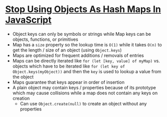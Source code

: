 # [Stop Using Objects As Hash Maps In JavaScript](https://medium.com/better-programming/stop-using-objects-as-hash-maps-in-javascript-9a272e85f6a8)

* Object keys can only be symbols or strings while Map keys can be objects, functions, or primitives
* Map has a `size` property so the lookup time is `O(1)` while it takes `O(n)` to get the length / size of an object (using `Object.keys`)
* Maps are optimized for frequent additions / removals of entries
* Maps can be directly iterated like `for (let [key, value] of myMap)` vs. objects which have to be iterated like `for (let key of Object.keys(myObject))` and then the `key` is used to lookup a value from the object
* Maps guarantee that keys appear in order of insertion
* A plain object may contain keys / properties because of its prototype which may cause collisions while a map does not contain any keys on creation
  * Can use `Object.create(null)` to create an object without any properties